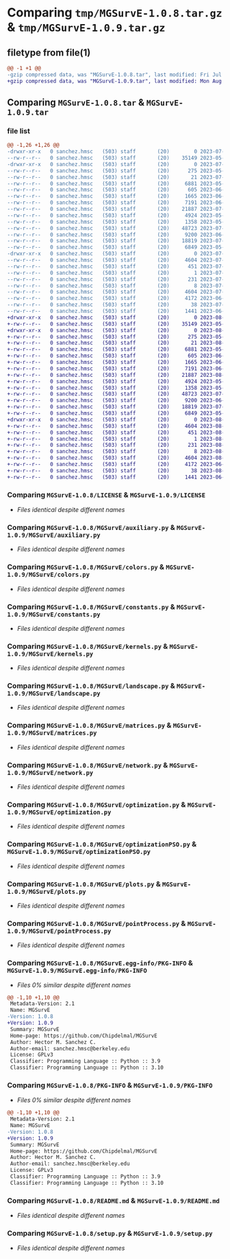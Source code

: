 # Comparing `tmp/MGSurvE-1.0.8.tar.gz` & `tmp/MGSurvE-1.0.9.tar.gz`

## filetype from file(1)

```diff
@@ -1 +1 @@
-gzip compressed data, was "MGSurvE-1.0.8.tar", last modified: Fri Jul 14 19:45:38 2023, max compression
+gzip compressed data, was "MGSurvE-1.0.9.tar", last modified: Mon Aug  7 19:43:31 2023, max compression
```

## Comparing `MGSurvE-1.0.8.tar` & `MGSurvE-1.0.9.tar`

### file list

```diff
@@ -1,26 +1,26 @@
-drwxr-xr-x   0 sanchez.hmsc   (503) staff       (20)        0 2023-07-14 19:45:38.332280 MGSurvE-1.0.8/
--rw-r--r--   0 sanchez.hmsc   (503) staff       (20)    35149 2023-05-11 16:34:41.000000 MGSurvE-1.0.8/LICENSE
-drwxr-xr-x   0 sanchez.hmsc   (503) staff       (20)        0 2023-07-14 19:45:38.331108 MGSurvE-1.0.8/MGSurvE/
--rw-r--r--   0 sanchez.hmsc   (503) staff       (20)      275 2023-05-11 16:34:41.000000 MGSurvE-1.0.8/MGSurvE/__init__.py
--rw-r--r--   0 sanchez.hmsc   (503) staff       (20)       21 2023-07-14 19:45:38.000000 MGSurvE-1.0.8/MGSurvE/_version.py
--rw-r--r--   0 sanchez.hmsc   (503) staff       (20)     6881 2023-05-11 16:34:41.000000 MGSurvE-1.0.8/MGSurvE/auxiliary.py
--rw-r--r--   0 sanchez.hmsc   (503) staff       (20)      605 2023-06-01 22:38:54.000000 MGSurvE-1.0.8/MGSurvE/colors.py
--rw-r--r--   0 sanchez.hmsc   (503) staff       (20)     1665 2023-06-29 19:56:26.000000 MGSurvE-1.0.8/MGSurvE/constants.py
--rw-r--r--   0 sanchez.hmsc   (503) staff       (20)     7191 2023-06-08 23:51:28.000000 MGSurvE-1.0.8/MGSurvE/kernels.py
--rw-r--r--   0 sanchez.hmsc   (503) staff       (20)    21887 2023-07-14 17:12:03.000000 MGSurvE-1.0.8/MGSurvE/landscape.py
--rw-r--r--   0 sanchez.hmsc   (503) staff       (20)     4924 2023-05-11 16:34:41.000000 MGSurvE-1.0.8/MGSurvE/matrices.py
--rw-r--r--   0 sanchez.hmsc   (503) staff       (20)     1358 2023-05-11 16:34:41.000000 MGSurvE-1.0.8/MGSurvE/network.py
--rw-r--r--   0 sanchez.hmsc   (503) staff       (20)    48723 2023-07-14 18:52:09.000000 MGSurvE-1.0.8/MGSurvE/optimization.py
--rw-r--r--   0 sanchez.hmsc   (503) staff       (20)     9200 2023-06-26 18:35:57.000000 MGSurvE-1.0.8/MGSurvE/optimizationPSO.py
--rw-r--r--   0 sanchez.hmsc   (503) staff       (20)    18819 2023-07-14 17:50:13.000000 MGSurvE-1.0.8/MGSurvE/plots.py
--rw-r--r--   0 sanchez.hmsc   (503) staff       (20)     6849 2023-05-11 16:34:41.000000 MGSurvE-1.0.8/MGSurvE/pointProcess.py
-drwxr-xr-x   0 sanchez.hmsc   (503) staff       (20)        0 2023-07-14 19:45:38.331930 MGSurvE-1.0.8/MGSurvE.egg-info/
--rw-r--r--   0 sanchez.hmsc   (503) staff       (20)     4604 2023-07-14 19:45:38.000000 MGSurvE-1.0.8/MGSurvE.egg-info/PKG-INFO
--rw-r--r--   0 sanchez.hmsc   (503) staff       (20)      451 2023-07-14 19:45:38.000000 MGSurvE-1.0.8/MGSurvE.egg-info/SOURCES.txt
--rw-r--r--   0 sanchez.hmsc   (503) staff       (20)        1 2023-07-14 19:45:38.000000 MGSurvE-1.0.8/MGSurvE.egg-info/dependency_links.txt
--rw-r--r--   0 sanchez.hmsc   (503) staff       (20)      231 2023-07-14 19:45:38.000000 MGSurvE-1.0.8/MGSurvE.egg-info/requires.txt
--rw-r--r--   0 sanchez.hmsc   (503) staff       (20)        8 2023-07-14 19:45:38.000000 MGSurvE-1.0.8/MGSurvE.egg-info/top_level.txt
--rw-r--r--   0 sanchez.hmsc   (503) staff       (20)     4604 2023-07-14 19:45:38.332131 MGSurvE-1.0.8/PKG-INFO
--rw-r--r--   0 sanchez.hmsc   (503) staff       (20)     4172 2023-06-29 18:04:52.000000 MGSurvE-1.0.8/README.md
--rw-r--r--   0 sanchez.hmsc   (503) staff       (20)       38 2023-07-14 19:45:38.332340 MGSurvE-1.0.8/setup.cfg
--rw-r--r--   0 sanchez.hmsc   (503) staff       (20)     1441 2023-06-28 20:50:45.000000 MGSurvE-1.0.8/setup.py
+drwxr-xr-x   0 sanchez.hmsc   (503) staff       (20)        0 2023-08-07 19:43:31.140963 MGSurvE-1.0.9/
+-rw-r--r--   0 sanchez.hmsc   (503) staff       (20)    35149 2023-05-11 16:34:41.000000 MGSurvE-1.0.9/LICENSE
+drwxr-xr-x   0 sanchez.hmsc   (503) staff       (20)        0 2023-08-07 19:43:31.139817 MGSurvE-1.0.9/MGSurvE/
+-rw-r--r--   0 sanchez.hmsc   (503) staff       (20)      275 2023-05-11 16:34:41.000000 MGSurvE-1.0.9/MGSurvE/__init__.py
+-rw-r--r--   0 sanchez.hmsc   (503) staff       (20)       21 2023-08-07 19:43:30.000000 MGSurvE-1.0.9/MGSurvE/_version.py
+-rw-r--r--   0 sanchez.hmsc   (503) staff       (20)     6881 2023-05-11 16:34:41.000000 MGSurvE-1.0.9/MGSurvE/auxiliary.py
+-rw-r--r--   0 sanchez.hmsc   (503) staff       (20)      605 2023-06-01 22:38:54.000000 MGSurvE-1.0.9/MGSurvE/colors.py
+-rw-r--r--   0 sanchez.hmsc   (503) staff       (20)     1665 2023-06-29 19:56:26.000000 MGSurvE-1.0.9/MGSurvE/constants.py
+-rw-r--r--   0 sanchez.hmsc   (503) staff       (20)     7191 2023-06-08 23:51:28.000000 MGSurvE-1.0.9/MGSurvE/kernels.py
+-rw-r--r--   0 sanchez.hmsc   (503) staff       (20)    21887 2023-08-03 18:51:46.000000 MGSurvE-1.0.9/MGSurvE/landscape.py
+-rw-r--r--   0 sanchez.hmsc   (503) staff       (20)     4924 2023-05-11 16:34:41.000000 MGSurvE-1.0.9/MGSurvE/matrices.py
+-rw-r--r--   0 sanchez.hmsc   (503) staff       (20)     1358 2023-05-11 16:34:41.000000 MGSurvE-1.0.9/MGSurvE/network.py
+-rw-r--r--   0 sanchez.hmsc   (503) staff       (20)    48723 2023-07-14 18:52:09.000000 MGSurvE-1.0.9/MGSurvE/optimization.py
+-rw-r--r--   0 sanchez.hmsc   (503) staff       (20)     9200 2023-06-26 18:35:57.000000 MGSurvE-1.0.9/MGSurvE/optimizationPSO.py
+-rw-r--r--   0 sanchez.hmsc   (503) staff       (20)    18819 2023-07-14 17:50:13.000000 MGSurvE-1.0.9/MGSurvE/plots.py
+-rw-r--r--   0 sanchez.hmsc   (503) staff       (20)     6849 2023-05-11 16:34:41.000000 MGSurvE-1.0.9/MGSurvE/pointProcess.py
+drwxr-xr-x   0 sanchez.hmsc   (503) staff       (20)        0 2023-08-07 19:43:31.140591 MGSurvE-1.0.9/MGSurvE.egg-info/
+-rw-r--r--   0 sanchez.hmsc   (503) staff       (20)     4604 2023-08-07 19:43:31.000000 MGSurvE-1.0.9/MGSurvE.egg-info/PKG-INFO
+-rw-r--r--   0 sanchez.hmsc   (503) staff       (20)      451 2023-08-07 19:43:31.000000 MGSurvE-1.0.9/MGSurvE.egg-info/SOURCES.txt
+-rw-r--r--   0 sanchez.hmsc   (503) staff       (20)        1 2023-08-07 19:43:31.000000 MGSurvE-1.0.9/MGSurvE.egg-info/dependency_links.txt
+-rw-r--r--   0 sanchez.hmsc   (503) staff       (20)      231 2023-08-07 19:43:31.000000 MGSurvE-1.0.9/MGSurvE.egg-info/requires.txt
+-rw-r--r--   0 sanchez.hmsc   (503) staff       (20)        8 2023-08-07 19:43:31.000000 MGSurvE-1.0.9/MGSurvE.egg-info/top_level.txt
+-rw-r--r--   0 sanchez.hmsc   (503) staff       (20)     4604 2023-08-07 19:43:31.140814 MGSurvE-1.0.9/PKG-INFO
+-rw-r--r--   0 sanchez.hmsc   (503) staff       (20)     4172 2023-06-29 18:04:52.000000 MGSurvE-1.0.9/README.md
+-rw-r--r--   0 sanchez.hmsc   (503) staff       (20)       38 2023-08-07 19:43:31.141016 MGSurvE-1.0.9/setup.cfg
+-rw-r--r--   0 sanchez.hmsc   (503) staff       (20)     1441 2023-06-28 20:50:45.000000 MGSurvE-1.0.9/setup.py
```

### Comparing `MGSurvE-1.0.8/LICENSE` & `MGSurvE-1.0.9/LICENSE`

 * *Files identical despite different names*

### Comparing `MGSurvE-1.0.8/MGSurvE/auxiliary.py` & `MGSurvE-1.0.9/MGSurvE/auxiliary.py`

 * *Files identical despite different names*

### Comparing `MGSurvE-1.0.8/MGSurvE/colors.py` & `MGSurvE-1.0.9/MGSurvE/colors.py`

 * *Files identical despite different names*

### Comparing `MGSurvE-1.0.8/MGSurvE/constants.py` & `MGSurvE-1.0.9/MGSurvE/constants.py`

 * *Files identical despite different names*

### Comparing `MGSurvE-1.0.8/MGSurvE/kernels.py` & `MGSurvE-1.0.9/MGSurvE/kernels.py`

 * *Files identical despite different names*

### Comparing `MGSurvE-1.0.8/MGSurvE/landscape.py` & `MGSurvE-1.0.9/MGSurvE/landscape.py`

 * *Files identical despite different names*

### Comparing `MGSurvE-1.0.8/MGSurvE/matrices.py` & `MGSurvE-1.0.9/MGSurvE/matrices.py`

 * *Files identical despite different names*

### Comparing `MGSurvE-1.0.8/MGSurvE/network.py` & `MGSurvE-1.0.9/MGSurvE/network.py`

 * *Files identical despite different names*

### Comparing `MGSurvE-1.0.8/MGSurvE/optimization.py` & `MGSurvE-1.0.9/MGSurvE/optimization.py`

 * *Files identical despite different names*

### Comparing `MGSurvE-1.0.8/MGSurvE/optimizationPSO.py` & `MGSurvE-1.0.9/MGSurvE/optimizationPSO.py`

 * *Files identical despite different names*

### Comparing `MGSurvE-1.0.8/MGSurvE/plots.py` & `MGSurvE-1.0.9/MGSurvE/plots.py`

 * *Files identical despite different names*

### Comparing `MGSurvE-1.0.8/MGSurvE/pointProcess.py` & `MGSurvE-1.0.9/MGSurvE/pointProcess.py`

 * *Files identical despite different names*

### Comparing `MGSurvE-1.0.8/MGSurvE.egg-info/PKG-INFO` & `MGSurvE-1.0.9/MGSurvE.egg-info/PKG-INFO`

 * *Files 0% similar despite different names*

```diff
@@ -1,10 +1,10 @@
 Metadata-Version: 2.1
 Name: MGSurvE
-Version: 1.0.8
+Version: 1.0.9
 Summary: MGSurvE
 Home-page: https://github.com/Chipdelmal/MGSurvE
 Author: Hector M. Sanchez C.
 Author-email: sanchez.hmsc@berkeley.edu
 License: GPLv3
 Classifier: Programming Language :: Python :: 3.9
 Classifier: Programming Language :: Python :: 3.10
```

### Comparing `MGSurvE-1.0.8/PKG-INFO` & `MGSurvE-1.0.9/PKG-INFO`

 * *Files 0% similar despite different names*

```diff
@@ -1,10 +1,10 @@
 Metadata-Version: 2.1
 Name: MGSurvE
-Version: 1.0.8
+Version: 1.0.9
 Summary: MGSurvE
 Home-page: https://github.com/Chipdelmal/MGSurvE
 Author: Hector M. Sanchez C.
 Author-email: sanchez.hmsc@berkeley.edu
 License: GPLv3
 Classifier: Programming Language :: Python :: 3.9
 Classifier: Programming Language :: Python :: 3.10
```

### Comparing `MGSurvE-1.0.8/README.md` & `MGSurvE-1.0.9/README.md`

 * *Files identical despite different names*

### Comparing `MGSurvE-1.0.8/setup.py` & `MGSurvE-1.0.9/setup.py`

 * *Files identical despite different names*


